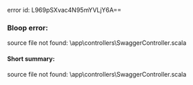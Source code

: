 error id: L969pSXvac4N95mYVLjY6A==
### Bloop error:

source file not found: <WORKSPACE>\app\controllers\SwaggerController.scala
#### Short summary: 

source file not found: <WORKSPACE>\app\controllers\SwaggerController.scala